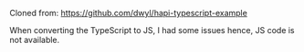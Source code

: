 Cloned from: https://github.com/dwyl/hapi-typescript-example

When converting the TypeScript to JS, I had some issues hence, JS code is not available.